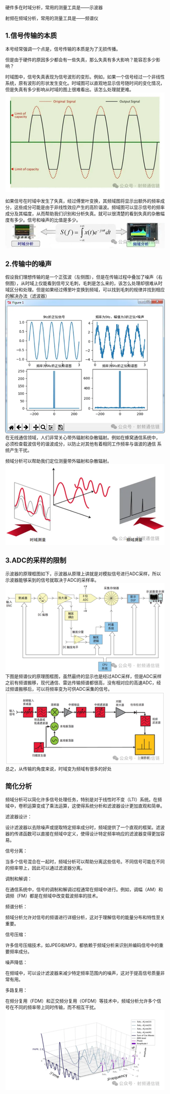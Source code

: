 硬件多在时域分析，常用的测量工具是——示波器

射频在频域分析，常用的测量工具是——频谱仪
## 1.信号传输的本质

本号经常强调一个点是，信号传输的本质是为了无损传播。

但是由于硬件的原因多少都会有一些失真，那么失真有多大影响？能容忍多少影响？

时域图中，信号失真表现为信号波形的变形。例如，如果一个信号经过一个非线性系统，原有波形的形状发生变化。时域图可以直观地显示信号随时间的变化情况，但是失真有多少影响从时域的图上很难看出。该怎么处理就更难。
![](https://raw.githubusercontent.com/LeroyK111/pictureBed/master/20241203220720.png)


如果信号在时域中发生了失真，经过傅里叶变换，其频域图将显示出额外的频率成分，这些成分可能是由于非线性效应产生的高阶谐波。频域图可以显示信号的频率成分及其幅度，从而帮助我们识别和分析失真。就可以很清楚的看到失真的杂散幅度有多少。信号和噪声的比值是多少。
![](https://raw.githubusercontent.com/LeroyK111/pictureBed/master/20241203220742.png)

## 2.传输中的噪声

假设我们理想传输的是一个正弦波（左侧图），但是在传输过程中叠加了噪声（右侧图），从时域上仅能看到信号又毛刺，毛刺是怎么来的，该怎么处理却很难从时域区分和处理。但是如果经过傅里叶变换到频域，可以找到毛刺的规律并找到相应的解决办法（滤波器）
![](https://raw.githubusercontent.com/LeroyK111/pictureBed/master/20241203220818.png)
在无线通信领域，人们非常关心带外辐射和杂散辐射。例如在蜂窝通信系统中， 必须检查载波信号的谐波成分，以防止对其他有着相同工作频率与谐波的通信 系统产生干扰。

频域分析可以帮助我们定位测量带外辐射和杂散辐射。
![](https://raw.githubusercontent.com/LeroyK111/pictureBed/master/20241203220837.png)

## 3.ADC的采样的限制    

示波器的原理框图如下，示波器从原理上讲就是对模拟信号进行ADC采样，所以示波器能够采到的信号就取决于ADC的采样率。
![](https://raw.githubusercontent.com/LeroyK111/pictureBed/master/20241203221006.png)
下图是频谱仪的原理图框图，虽然最终的显示也是经过ADC采样，但是ADC采样之前有频谱搬移，现代通信、雷达传输频谱都很高，没有相对应的高速ADC，经过频谱搬移后，可以将频率变为可供ADC采集的信号。
![](https://raw.githubusercontent.com/LeroyK111/pictureBed/master/20241203221026.png)
总之，从传输的角度来说，时域变为频域有很多的好处

## 简化分析

频域分析可以简化许多信号处理任务，特别是对于线性时不变（LTI）系统。在频域中，卷积运算变成了乘法运算，这使得系统分析和滤波器设计更加直观和简单。

滤波器设计：

设计滤波器以去除噪声或提取特定频率成分时，频域提供了一个直观的框架。滤波器的传递函数可以直接在频域中定义，使得设计特定频率响应的滤波器变得更加容易。

信号分离：

当多个信号混合在一起时，频域分析可以帮助分离这些信号。不同信号可能在不同的频率带上，因此可以通过滤波器分离。

调制和解调：

在通信系统中，信号的调制和解调过程通常在频域中进行。例如，调幅（AM）和调频（FM）都是在频域中改变载波频率的技术。

频谱分析：

频域分析允许对信号的频谱进行详细分析，这对于理解信号的能量分布和特性至关重要。    

信号压缩：

许多信号压缩技术，如JPEG和MP3，都依赖于频域分析来识别并编码信号中的重要频率成分。

噪声降低：

在频域中，可以设计滤波器来减少特定频率范围内的噪声，这对于提高信号质量非常有用。

多路复用：

在频分复用（FDM）和正交频分复用（OFDM）等技术中，频域分析允许多个信号在不同的频率带上同时传输，而不相互干扰。
![](https://raw.githubusercontent.com/LeroyK111/pictureBed/master/20241203221230.png)

